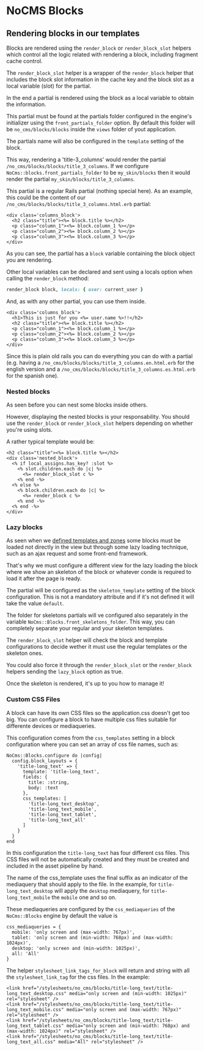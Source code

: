 # NoCMS Blocks

## Rendering blocks in our templates

Blocks are rendered using the `render_block` or `render_block_slot` helpers
which control all the logic related with rendering a block, including fragment
cache control.

The `render_block_slot` helper is a wrapper of the `render_block` helper that
includes the block slot information in the cache key and the block slot as a
local variable (slot) for the partial.

In the end a partial is rendered using the block as a local variable to obtain
the information.

This partial must be found at the partials folder configured in the engine's
initializer using the `front_partials_folder` option. By default this folder will
be `no_cms/blocks/blocks` inside the `views` folder of yout application.

The partials name will also be configured in the `template` setting of the
block.

This way, rendering a 'title-3_columns' would render the partial
`/no_cms/blocks/blocks/title_3_columns`. If we configure
`NoCms::blocks.front_partials_folder` to be `my_skin/blocks` then it would
render the partial `my_skin/blocks/title_3_columns`.

This partial is a regular Rails partial (nothing special here). As an example,
this could be the content of our
`/no_cms/blocks/blocks/title_3_columns.html.erb` partial:

```erb
<div class='columns_block'>
  <h2 class="title"><%= block.title %></h2>
  <p class="column_1"><%= block.column_1 %></p>
  <p class="column_2"><%= block.column_2 %></p>
  <p class="column_3"><%= block.column_3 %></p>
</div>
```

As you can see, the partial has a `block` variable containing the block object
you are rendering.

Other local variables can be declared and sent using a locals option when
calling the `render_block` method:

```ruby
render_block block, locals: { user: current_user }
```

And, as with any other partial, you can use them inside.

```erb
<div class='columns_block'>
  <h1>This is just for you <%= user.name %>!!</h2>
  <h2 class="title"><%= block.title %></h2>
  <p class="column_1"><%= block.column_1 %></p>
  <p class="column_2"><%= block.column_2 %></p>
  <p class="column_3"><%= block.column_3 %></p>
</div>
```


Since this is plain old rails you can do everything you can do with a partial
(e.g. having a `/no_cms/blocks/blocks/title_3_columns.en.html.erb` for the
english version and a `/no_cms/blocks/blocks/title_3_columns.es.html.erb` for
the spanish one).


### Nested blocks

As seen before you can nest some blocks inside others.

However, displaying the nested blocks is your responsability. You should use the
`render_block` or `render_block_slot` helpers depending on whether you're using
slots.

A rather typical template would be:

```erb
<h2 class="title"><%= block.title %></h2>
<div class='nested_block'>
  <% if local_assigns.has_key? :slot %>
    <% slot.children.each do |c| %>
      <%= render_block_slot c %>
    <% end -%>
  <% else %>
    <% block.children.each do |c| %>
      <%= render_block c %>
    <% end -%>
  <% end -%>
</div>
```

### Lazy blocks

As seen when we [defined templates and zones](./doc/templates.md) some blocks
must be loaded not directly in the view but through some lazy loading technique,
such as an ajax request and some front-end framework.

That's why we must configure a different view for the lazy loading the block
where we show an skeleton of the block or whatever conde is required to load it
after the page is ready.

The partial will be configured as the `skeleton_template` setting of the block
configuration. This is not a mandatory attribute and if it's not defined it will
take the value `default`.

The folder for skeletons partials will ve configured also separately in the
variable `NoCms::Blocks.front_skeletons_folder`. This way, you can completely
separate your regular and your skeleton templates.

The `render_block_slot` helper will check the block and template configurations
to decide wether it must use the regular templates or the skeleton ones.

You could also force it through the `render_block_slot` or the `render_block`
helpers sending the `lazy_block` option as true.

Once the skeleton is rendered, it's up to you how to manage it!

### Custom CSS Files

A block can have its own CSS files so the application.css doesn't get too big.
You can configure a block to have multiple css files suitable for differente
devices or mediaqueries.

This configuration comes from the `css_templates` setting in a block
configuration where you can set an array of css file names, such as:

```
NoCms::Blocks.configure do |config|
  config.block_layouts = {
    'title-long_text' => {
      template: 'title-long_text',
      fields: {
        title: :string,
        body: :text
      },
      css_templates: [
        'title-long_text_desktop',
        'title-long_text_mobile',
        'title-long_text_tablet',
        'title-long_text_all'
      ]
    }
  }
end
```

In this configuration the `title-long_text` has four different css files. This
CSS files will not be automatically created and they must be created and
included in the asset pipeline by hand.

The name of the css_template uses the final suffix as an indicator of the
mediaquery that should apply to the file. In the example, for
`title-long_text_desktop` will apply the `desktop` mediaquery, for
`title-long_text_mobile` the `mobile` one and so on.

These mediaqueries are configured by the `css_mediaqueries` of the
`NoCms::Blocks` engine by default the value is

```
css_mediaqueries = {
  mobile: 'only screen and (max-width: 767px)',
  tablet: 'only screen and (min-width: 768px) and (max-width: 1024px)',
  desktop: 'only screen and (min-width: 1025px)',
  all: 'All'
}
```

The helper `stylesheet_link_tags_for_block` will return and string with all the
`stylesheet_link_tag` for the css files. In the example:

```
<link href="/stylesheets/no_cms/blocks/title-long_text/title-long_text_desktop.css" media="only screen and (min-width: 1025px)" rel="stylesheet" />
<link href="/stylesheets/no_cms/blocks/title-long_text/title-long_text_mobile.css" media="only screen and (max-width: 767px)" rel="stylesheet" />
<link href="/stylesheets/no_cms/blocks/title-long_text/title-long_text_tablet.css" media="only screen and (min-width: 768px) and (max-width: 1024px)" rel="stylesheet" />
<link href="/stylesheets/no_cms/blocks/title-long_text/title-long_text_all.css" media="All" rel="stylesheet" />
```

